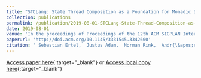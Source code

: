 ```yaml
---
title: "STCLang: State Thread Composition as a Foundation for Monadic Dataflow Parallelism"
collection: publications
permalink: /publication/2019-08-01-STCLang-State-Thread-Composition-as-a-Foundation-for-Monadic-Dataflow-Parallelism
date: 2019-08-01
venue: 'In the proceedings of Proceedings of the 12th ACM SIGPLAN International Symposium on Haskell'
paperurl: 'http://doi.acm.org/10.1145/3331545.3342600'
citation: ' Sebastian Ertel,  Justus Adam,  Norman Rink,  Andr{\&apos;e}s Goens,  Jeronimo Castrillon, &quot;STCLang: State Thread Composition as a Foundation for Monadic Dataflow Parallelism.&quot; In the proceedings of Proceedings of the 12th ACM SIGPLAN International Symposium on Haskell, 2019.'
---
```

[Access paper here](http://doi.acm.org/10.1145/3331545.3342600){:target="_blank"}
or [Access local copy here](https://sertel.github.io/files/stclang_haskell_symposium_2019.pdf){:target="_blank"}
